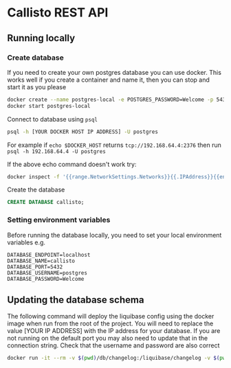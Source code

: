 # Callisto REST API

## Running locally

### Create database

If you need to create your own postgres database you can use docker. This works well if you create a container and name it, then you can stop and start it as you please

```sh
docker create --name postgres-local -e POSTGRES_PASSWORD=Welcome -p 5432:5432 postgres:11.5-alpine
docker start postgres-local
```

Connect to database using `psql`

```sh
psql -h [YOUR DOCKER HOST IP ADDRESS] -U postgres
```

For example if `echo $DOCKER_HOST` returns `tcp://192.168.64.4:2376` then run `psql -h 192.168.64.4 -U postgres`

If the above echo command doesn't work try:
```sh
docker inspect -f '{{range.NetworkSettings.Networks}}{{.IPAddress}}{{end}}' postgres-local
```
Create the database
```sql
CREATE DATABASE callisto;
```

### Setting environment variables 

Before running the database locally, you need to set your local environment variables e.g.

```
DATABASE_ENDPOINT=localhost
DATABASE_NAME=callisto
DATABASE_PORT=5432
DATABASE_USERNAME=postgres
DATABASE_PASSWORD=Welcome
```

## Updating the database schema

The following command will deploy the liquibase config using the docker image when run from the root of the project.
You will need to replace the value [YOUR IP ADDRESS] with the IP address for your database. If you are not running on the default port you may also need to update that in the connection string. Check that the username and password are also correct

```sh
docker run -it --rm -v $(pwd)/db/changelog:/liquibase/changelog -v $(pwd)/db/sql:/liquibase/sql liquibase/liquibase  --url="jdbc:postgresql://[YOUR IP ADDRESS]:5432/callisto" --changeLogFile=changelog/db.changelog-main.yml --username=postgres --password=Welcome update
```
